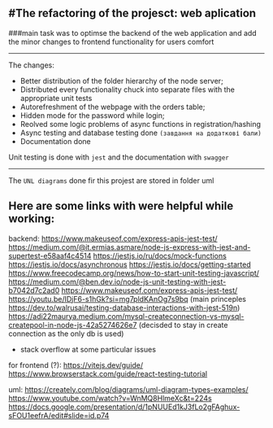 #The refactoring of the projesct: web aplication
---

###main task was to optimse the backend of the web application and add the minor changes to frontend functionality for users comfort

---
The changes: 

- Better distribution of the folder hierarchy of the node server;
- Distributed every functionality chuck into separate files with the appropriate unit tests
- Autorefreshment of the webpage with the orders table;
- Hidden mode for the password while login;
- Reolved some logic problems of async functions in registration/hashing
- Async testing and database testing done `(завдання на додаткові бали)`
- Documentation done

Unit testing is done with `jest` and the documentation with `swagger`

---

The `UNL diagrams` done fir this projest are stored in folder uml

Here are some links with were helpful while working:
---
backend:
https://www.makeuseof.com/express-apis-jest-test/
https://medium.com/@it.ermias.asmare/node-js-express-with-jest-and-supertest-e58aaf4c4514
https://jestjs.io/ru/docs/mock-functions
https://jestjs.io/docs/asynchronous
https://jestjs.io/docs/getting-started
https://www.freecodecamp.org/news/how-to-start-unit-testing-javascript/
https://medium.com/@ben.dev.io/node-js-unit-testing-with-jest-b7042d7c2ad0
https://www.makeuseof.com/express-apis-jest-test/
https://youtu.be/IDjF6-s1hGk?si=mg7pldKAnOg7s9bq (main princeples
https://dev.to/walrusai/testing-database-interactions-with-jest-519n)
https://adi22maurya.medium.com/mysql-createconnection-vs-mysql-createpool-in-node-js-42a5274626e7 (decisded to stay in create connection as the only db is used)
+ stack overflow at some particular issues

for frontend (?):
https://vitejs.dev/guide/
https://www.browserstack.com/guide/react-testing-tutorial

uml:
https://creately.com/blog/diagrams/uml-diagram-types-examples/
https://www.youtube.com/watch?v=WnMQ8HlmeXc&t=224s
https://docs.google.com/presentation/d/1pNUUEd1kJ3fLo2gFAghux-sFOU1eefrA/edit#slide=id.p74
